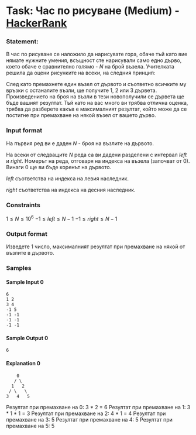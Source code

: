 # Task: Час по рисуване (Medium) - [HackerRank](<https://www.hackerrank.com/contests/sda-hw-6-2023/challenges/task3score>)


### Statement:

В час по рисуване се наложило да нарисувате гора, обаче тъй като вие нямате нужните умения, всъщност сте нарисували само едно дърво, което обаче е сравнително голямо - $N$ на брой възела. Учителката решила да оцени рисунките на всеки, на следния принцип:

След като премахнете един възел от дървото и съответно всичките му връзки с останалите възли, ще получите 1, 2 или 3 дървета. Произведението на броя на възли в тези новополучили се дървета ще бъде вашият резултат. Тъй като на вас много ви трябва отлична оценка, трябва да разберете какъв е максималният резултат, който може да се постигне при премахване на някой възел от вашето дърво.


### Input format

На първия ред ви е даден $N$ - броя на възлите на дървото.

На всеки от следващите $N$ реда са ви дадени разделени с интервал $left$ и $right$. Номерът на реда, отговаря на индекса на възела (започват от 0). Винаги 0 ще ви бъде коренът на дървото.

$left$ съответства на индекса на левия наследник.

$right$ съответства на индекса на десния наследник.


### Constraints

$1\le N \le 10^6$
$-1\le left \le N-1$
$-1\le right \le N-1$

### Output format

Изведете 1 число, максималният резултат при премахване на някой от възлите в дървото.


### Samples


#### Sample Input 0

```
6
1 2
3 4
-1 5
-1 -1
-1 -1
-1 -1
```

#### Sample Output 0
```
6
```

#### Explanation 0
```  
    0
   / \
  1   2
 / \   \
3   4   5
```

Резултат при премахване на 0: 3 * 2 = 6
Резултат при премахване на 1: 3 * 1 * 1 = 3
Резултат при премахване на 2: 4 * 1 = 4
Резултат при премахване на 3: 5
Резултат при премахване на 4: 5
Резултат при премахване на 5: 5
